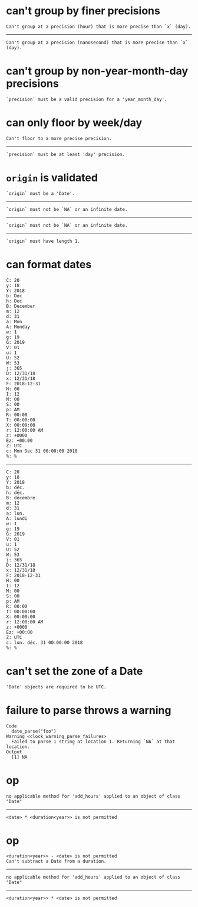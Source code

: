 # can't group by finer precisions

    Can't group at a precision (hour) that is more precise than `x` (day).

---

    Can't group at a precision (nanosecond) that is more precise than `x` (day).

# can't group by non-year-month-day precisions

    `precision` must be a valid precision for a 'year_month_day'.

# can only floor by week/day

    Can't floor to a more precise precision.

---

    `precision` must be at least 'day' precision.

# `origin` is validated

    `origin` must be a 'Date'.

---

    `origin` must not be `NA` or an infinite date.

---

    `origin` must not be `NA` or an infinite date.

---

    `origin` must have length 1.

# can format dates

    C: 20
    y: 18
    Y: 2018
    b: Dec
    h: Dec
    B: December
    m: 12
    d: 31
    a: Mon
    A: Monday
    w: 1
    g: 19
    G: 2019
    V: 01
    u: 1
    U: 52
    W: 53
    j: 365
    D: 12/31/18
    x: 12/31/18
    F: 2018-12-31
    H: 00
    I: 12
    M: 00
    S: 00
    p: AM
    R: 00:00
    T: 00:00:00
    X: 00:00:00
    r: 12:00:00 AM
    z: +0000
    Ez: +00:00
    Z: UTC
    c: Mon Dec 31 00:00:00 2018
    %: %

---

    C: 20
    y: 18
    Y: 2018
    b: déc.
    h: déc.
    B: décembre
    m: 12
    d: 31
    a: lun.
    A: lundi
    w: 1
    g: 19
    G: 2019
    V: 01
    u: 1
    U: 52
    W: 53
    j: 365
    D: 12/31/18
    x: 12/31/18
    F: 2018-12-31
    H: 00
    I: 12
    M: 00
    S: 00
    p: AM
    R: 00:00
    T: 00:00:00
    X: 00:00:00
    r: 12:00:00 AM
    z: +0000
    Ez: +00:00
    Z: UTC
    c: lun. déc. 31 00:00:00 2018
    %: %

# can't set the zone of a Date

    'Date' objects are required to be UTC.

# failure to parse throws a warning

    Code
      date_parse("foo")
    Warning <clock_warning_parse_failures>
      Failed to parse 1 string at location 1. Returning `NA` at that location.
    Output
      [1] NA

# <date> op <duration>

    no applicable method for 'add_hours' applied to an object of class "Date"

---

    <date> * <duration<year>> is not permitted

# <duration> op <date>

    <duration<year>> - <date> is not permitted
    Can't subtract a Date from a duration.

---

    no applicable method for 'add_hours' applied to an object of class "Date"

---

    <duration<year>> * <date> is not permitted

